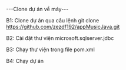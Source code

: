 ---Clone dự án về máy---

B1: Clone dự án qua câu lệnh git clone https://github.com/zezdf192/appMusicJava.git

B2: Cài đặt thư viện microsoft.sqlserver.jdbc

B3: Chạy thư viện trong file pom.xml

B4: Chạy dự án

